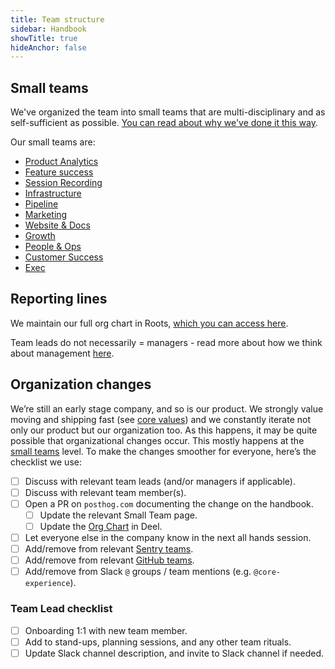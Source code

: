 ```yaml
---
title: Team structure
sidebar: Handbook
showTitle: true
hideAnchor: false
---
```


## Small teams

We've organized the team into small teams that are multi-disciplinary and as self-sufficient as possible. [You can read about why we've done it this way](/handbook/company/small-teams).

Our small teams are:

- [Product Analytics](/handbook/small-teams/product-analytics)
- [Feature success](/handbook/small-teams/feature-success)
- [Session Recording](/handbook/small-teams/session-recording)
- [Infrastructure](/handbook/small-teams/infrastructure)
- [Pipeline](/handbook/small-teams/pipeline)
- [Marketing](/handbook/small-teams/marketing)
- [Website & Docs](/handbook/small-teams/website-docs)
- [Growth](/handbook/small-teams/growth)
- [People & Ops](/handbook/small-teams/people)
- [Customer Success](/handbook/small-teams/customer-success)
- [Exec](/handbook/small-teams/exec)

## Reporting lines

We maintain our full org chart in Roots, [which you can access here](https://app.tryroots.io/org-chart).

Team leads do not necessarily = managers - read more about how we think about management [here](/handbook/company/management). 

## Organization changes

We’re still an early stage company, and so is our product. We strongly value moving and shipping fast (see [core values](/handbook/company/values)) and we constantly iterate not only our product but our organization too. As this happens, it may be quite possible that organizational changes occur. This mostly happens at the [small teams](/handbook/company/small-teams) level. To make the changes smoother for everyone, here’s the checklist we use:

- [ ] Discuss with relevant team leads (and/or managers if applicable).
- [ ] Discuss with relevant team member(s).
- [ ] Open a PR on `posthog.com` documenting the change on the handbook.
    - [ ] Update the relevant Small Team page.
    - [ ] Update the [Org Chart](https://app.tryroots.io/org-chart) in Deel.
- [ ] Let everyone else in the company know in the next all hands session.
- [ ] Add/remove from relevant [Sentry teams](https://sentry.io/settings/posthog/teams/).
- [ ] Add/remove from relevant [GitHub teams](https://github.com/orgs/PostHog/teams).
- [ ] Add/remove from Slack `@` groups / team mentions (e.g. `@core-experience`).

### Team Lead checklist
- [ ] Onboarding 1:1 with new team member.
- [ ] Add to stand-ups, planning sessions, and any other team rituals.
- [ ] Update Slack channel description, and invite to Slack channel if needed.

